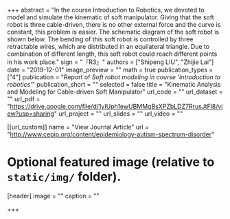 +++
abstract = "In the course Introduction to Robotics, we devoted to model and simulate the kinematic of soft manipulator. Giving that the soft robot is three cable-driven, there is no other external force and the curve is constant, this problem is easier. The schematic diagram of the soft robot is shown below. The bending of this soft robot is controlled by three retractable wires, which are distributed in an equilateral triangle. Due to combination of different length, this soft robot could reach different points in his work place."
sign = "『R3』"
authors = ["Shipeng LIU", "Zhijie Lai"]
date = "2019-12-01"
image_preview = ""
math = true
publication_types = ["4"]
publication = "Report of *Soft robot modeling in course 'introduction to robotics'*"
publication_short = ""
selected = false
title = "Kinematic Analysis and Modeling for Cable-driven Soft Manipulator"
url_code = ""
url_dataset = ""
url_pdf = "https://drive.google.com/file/d/1yIUph1ewUBMMgBsXPZbLDZ7RrusJtFl8/view?usp=sharing"
url_project = ""
url_slides = ""
url_video = ""

[[url_custom]]
name = "View Journal Article"
url = "http://www.cepip.org/content/epidemiology-autism-spectrum-disorder"

# Optional featured image (relative to `static/img/` folder).
[header]
image = ""
caption = ""

+++
